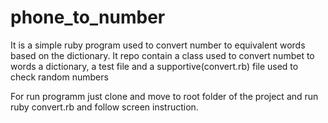 # phone_to_number
It is a simple ruby program used to convert number to equivalent words based on the dictionary.
It repo contain a class used to convert numbet to words a dictionary, a test file and a supportive(convert.rb) file used to check random numbers

For run programm just clone and move to root folder of the project and run ruby convert.rb and follow screen instruction.
